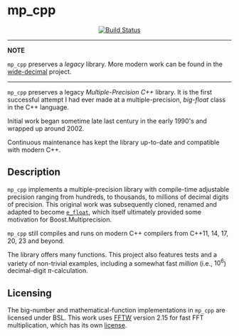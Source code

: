 mp_cpp
==================

<p align="center">
    <a href="https://github.com/ckormanyos/mp_cpp/actions">
        <img src="https://github.com/ckormanyos/mp_cpp/actions/workflows/mp_cpp.yml/badge.svg" alt="Build Status"></a>
</p>

---
**NOTE**

`mp_cpp` preserves a _legacy_ library. More modern work can be found in the [wide-decimal](https://github.com/ckormanyos/wide-decimal) project.

---

`mp_cpp` preserves a legacy _Multiple_-_Precision_ _C++_ library.
It is the first successful attempt I had ever made at a multiple-precision,
_big_-_float_ class in the C++ language.

Initial work began sometime late last century in the early 1990's
and wrapped up around 2002.

Continuous maintenance has kept the library up-to-date
and compatible with modern C++.

## Description

`mp_cpp` implements a multiple-precision library with compile-time adjustable
precision ranging from hundreds, to thousands, to millions of decimal digits of precision.
This original work was subsequently cloned, renamed and adapted to become
[`e_float`](https://github.com/ckormanyos/e_float-2021),
which itself ultimately provided some motivation for Boost.Multiprecision.

`mp_cpp` still compiles and runs on modern C++ compilers
from C++11, 14, 17, 20, 23 and beyond.

The library offers many functions. This project also features tests
and a variety of non-trivial examples, including a somewhat fast
_million_ (i.e., $10^{6}$) decimal-digit $\pi$-calculation.

## Licensing

The big-number and mathematical-function implementations in `mp_cpp`
are licensed under BSL. This work uses [FFTW](https://www.fftw.org/)
version 2.15 for fast FFT multiplication, which has its own
[license](https://www.fftw.org/faq/section1.html#isfftwfree).
